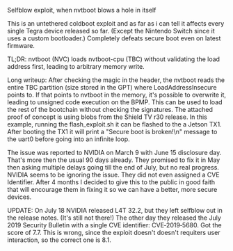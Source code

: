 Selfblow exploit, when nvtboot blows a hole in itself

This is an untethered coldboot exploit and as far as i can tell it affects every single Tegra device released so far. (Except the Nintendo Switch since it uses a custom bootloader.)
Completely defeats secure boot even on latest firmware.

TL;DR: nvtboot (NVC) loads nvtboot-cpu (TBC) without validating the load address first, leading to arbitrary memory write.

Long writeup:
After checking the magic in the header, the nvtboot reads the entire TBC partition (size stored in the GPT) where LoadAddressInsecure points to.
If that points to nvtboot in the memory, it's possible to overwrite it, leading to unsigned code execution on the BPMP.
This can be used to load the rest of the bootchain without checking the signatures.
The attached proof of concept is using blobs from the Shield TV r30 release.
In this example, running the flash_exploit.sh it can be flashed to the a Jetson TX1.
After booting the TX1 it will print a "Secure boot is broken!\n" message to the uart0 before going into an infinite loop.

The issue was reported to NVIDIA on March 9 with June 15 disclosure day. That's more then the usual 90 days already.
They promised to fix it in May then asking multiple delays going till the end of July, but no real progress.
NVIDIA seems to be ignoring the issue. They did not even assigned a CVE Identifier.
After 4 months I decided to give this to the public in good faith that will encourage them in fixing it so we can have a better, more secure devices.

UPDATE: On July 18 NVIDIA released L4T 32.2, but they left selfblow out in the release notes. (It's still not there!) 
The other day they released the July 2019 Security Bulletin with a single CVE identifier: CVE‑2019‑5680.
Got the score of 7.7. This is wrong, since the exploit doesn't doesn't requiters user interaction, so the correct one is 8.1.
